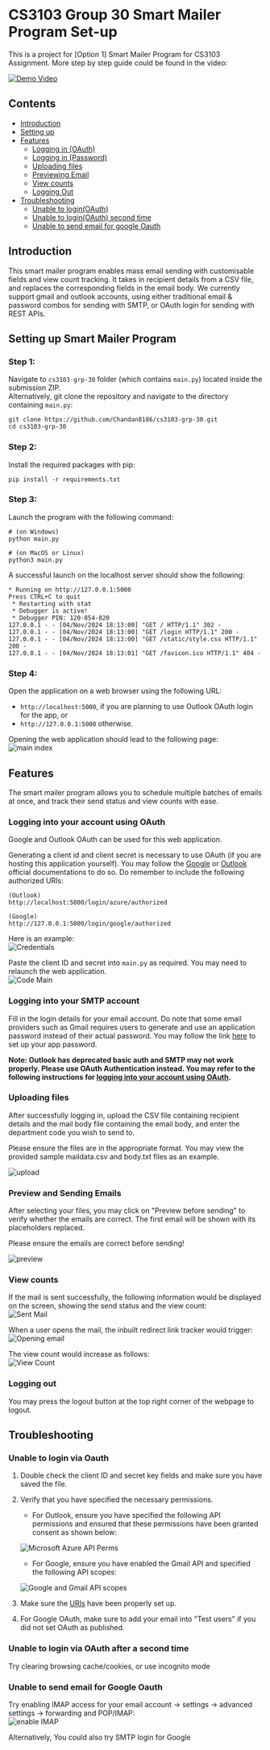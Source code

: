 # CS3103 Group 30 Smart Mailer Program Set-up
This is a project for [Option 1] Smart Mailer Program for CS3103 Assignment. More step by step guide could be found in the video:

[![Demo Video](https://raw.githubusercontent.com/Chandan8186/cs3103-grp-30/main/images/mainIndex.png)](https://raw.githubusercontent.com/Chandan8186/cs3103-grp-30/main/CS3103_Project_Demo.mp4)

## Contents
* [Introduction](#introduction)
* [Setting up](#setting-up-smart-mailer-program)
* [Features](#features)
    *  [Logging in (OAuth)](#logging-into-your-account-using-oauth)
    *  [Logging in (Password)](#logging-into-your-smtp-account)
    *  [Uploading files](#uploading-files)
    *  [Previewing Email](#preview-and-sending-emails)
    *  [View counts](#view-counts)
    *  [Logging Out](#logging-out)
* [Troubleshooting](#troubleshooting)
    *  [Unable to login(OAuth)](#unable-to-login-via-oauth)
    *  [Unable to login(OAuth) second time](#unable-to-login-via-oauth-after-a-second-time)
    *  [Unable to send email for google Oauth](#unable-to-send-email-for-google-oauth)


## Introduction

This smart mailer program enables mass email sending with customisable fields and view count tracking. It takes in recipient details from a CSV file, and replaces the corresponding fields in the email body. We currently support gmail and outlook accounts, using either traditional email & password combos for sending with SMTP, or OAuth login for sending with REST APIs.

## Setting up Smart Mailer Program
### Step 1:
Navigate to `cs3103-grp-30` folder (which contains `main.py`) located inside the submission ZIP.<br>
Alternatively, git clone the repository and navigate to the directory containing `main.py`:
```
git clone https://github.com/Chandan8186/cs3103-grp-30.git
cd cs3103-grp-30
```

### Step 2:
Install the required packages with pip:
```
pip install -r requirements.txt
```

### Step 3:
Launch the program with the following command:
```
# (on Windows)
python main.py

# (on MacOS or Linux)
python3 main.py
```
A successful launch on the localhost server should show the following:
```
* Running on http://127.0.0.1:5000
Press CTRL+C to quit
 * Restarting with stat
 * Debugger is active!
 * Debugger PIN: 120-854-820
127.0.0.1 - - [04/Nov/2024 18:13:00] "GET / HTTP/1.1" 302 -
127.0.0.1 - - [04/Nov/2024 18:13:00] "GET /login HTTP/1.1" 200 -
127.0.0.1 - - [04/Nov/2024 18:13:00] "GET /static/style.css HTTP/1.1" 200 -
127.0.0.1 - - [04/Nov/2024 18:13:01] "GET /favicon.ico HTTP/1.1" 404 -
```

### Step 4:
Open the application on a web browser using the following URL:

- `http://localhost:5000`, if you are planning to use Outlook OAuth login for the app, or
- `http://127.0.0.1:5000` otherwise.

Opening the web application should lead to the following page:
<br>
![main index](images/mainIndex.png)

## Features
The smart mailer program allows you to schedule multiple batches of  emails at once, and track their send status and view counts with ease.

### Logging into your account using OAuth

Google and Outlook OAuth can be used for this web application.

Generating a client id and client secret is necessary to use OAuth (if you are hosting this application yourself). You may follow the [Google](https://developers.google.com/identity/protocols/oauth2/web-server#python) or [Outlook](https://learn.microsoft.com/en-us/partner-center/marketplace-offers/create-or-update-client-ids-and-secrets) official documentations to do so. Do remember to include the following authorized URIs:

```
(Outlook)
http://localhost:5000/login/azure/authorized

(Google)
http://127.0.0.1:5000/login/google/authorized
```

Here is an example:
<br>
![Credentials](images/credentialGoogle.png)

Paste the client ID and secret into `main.py` as required. You may need to relaunch the web application.
<br>
![Code Main](images/codeMain.png)

### Logging into your SMTP account

Fill in the login details for your email account. Do note that some email providers such as Gmail requires users to generate and use an application password instead of their actual password. You may follow the link [here](https://www.gmass.co/blog/gmail-smtp/) to set up your app password.

**Note: Outlook has deprecated basic auth and SMTP may not work properly. Please use OAuth Authentication instead. You may refer to the following instructions for [logging into your account using OAuth](#logging-into-your-account-using-oauth).** 

### Uploading files

After successfully logging in, upload the CSV file containing recipient details and the mail body file containing the email body, and enter the department code you wish to send to.

Please ensure the files are in the appropriate format. You may view the provided sample maildata.csv and body.txt files as an example.

![upload](images/upload.png)

### Preview and Sending Emails

After selecting your files, you may click on "Preview before sending" to verify whether the emails are correct. The first email will be shown with its placeholders replaced.

Please ensure the emails are correct before sending!

![preview](images/preview.png)

### View counts

If the mail is sent successfully, the following information would be displayed on the screen, showing the send status and the view count:
<br>
![Sent Mail](images/sentMail.png)

When a user opens the mail, the inbuilt redirect link tracker would trigger:
<br>
![Opening email](images/openMail.png)

The view count would increase as follows:
<br>
![View Count](images/viewCount.png)

### Logging out

You may press the logout button at the top right corner of the webpage to logout.

## Troubleshooting

### Unable to login via Oauth

1. Double check the client ID and secret key fields and make sure you have saved the file.
2. Verify that you have specified the necessary permissions. 
    - For Outlook, ensure you have specified the following API permissions and ensured that these permissions have been granted consent as shown below:

    ![Microsoft Azure API Perms](images/Microsoft%20Azure%20API%20Perms.JPG)

    - For Google, ensure you have enabled the Gmail API and specified the following API scopes:

    ![Google and Gmail API scopes](images/google_scopes.png)

3. Make sure the [URIs](#logging-into-your-account-using-oauth) have been properly set up.
4. For Google OAuth, make sure to add your email into "Test users" if you did not set OAuth as published.

### Unable to login via OAuth after a second time

Try clearing browsing cache/cookies, or use incognito mode

### Unable to send email for Google Oauth

Try enabling IMAP access for your email account -> settings -> advanced settings -> forwarding and POP/IMAP:
<br>
![enable IMAP](images/IMAP.png)

Alternatively, You could also try SMTP login for Google
